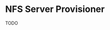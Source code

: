 # NFS Server Provisioner

TODO

<!-- ## Helm

### Install

```sh
kubectl create namespace nfs-server
```

```sh
helm install nfs-server-provisioner stable/nfs-server-provisioner \
  --namespace nfs-server \
  --set persistence.enabled=true \
  --set persistence.size=40Gi \
  --set storageClass.defaultClass=true
```

### Status

```sh
kubectl rollout status deploy/nfs-server-provisioner -n nfs-server
```

### Delete

```sh
helm uninstall nfs-server-provisioner -n nfs-server-provisioner
kubectl delete namespace nfs-server --grace-period=0 --force
``` -->
